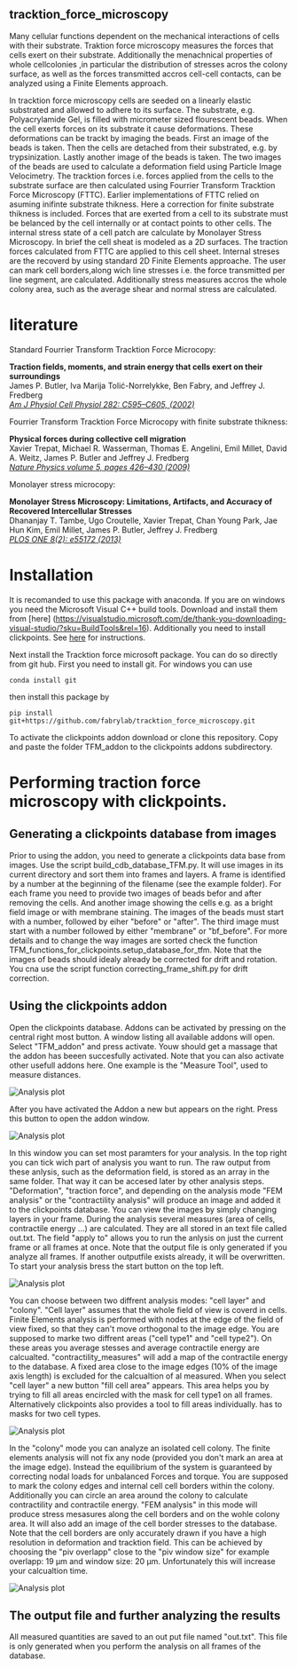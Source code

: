 ## tracktion_force_microscopy
Many cellular functions dependent on the mechanical interactions of cells with their substrate. Traktion force microscopy measures the forces that cells exert on their substrate. Additionally the menachnical properties of whole cellcolonies ,in particular the distribution of stresses acros the colony surface, as well as the forces transmitted accros cell-cell contacts, can be analyzed using a Finite Elements approach. 

In tracktion force microscopy cells are seeded on a linearly elastic substrated and allowed to adhere to its surface. The substrate, e.g. Polyacrylamide Gel, is filled with micrometer sized flourescent beads. When the cell exerts forces on its substrate it cause deformations. These deformations can be trackt by imaging the beads. First an image of the beads is taken. Then the cells are detached from their substrated, e.g. by trypsinization. Lastly another image of the beads is taken. The two images of the beads are used to calculate a deformation field using Particle Image Velocimetry. The tracktion forces i.e. forces applied from the cells to the substrate surface are then calculated using Fourrier Transform Tracktion Force Microscopy (FTTC). Earlier implementations of 
FTTC relied on asuming inifinte substrate thikness. Here a correction for finite substrate thikness is included.
Forces that are exerted from a cell to its substrate must be belanced by the cell internally or at contact points to other cells. The internal stress state of a cell patch are calculate by Monolayer Stress Microscopy. In brief the cell sheat is modeled as a 2D surfaces. The traction forces calculated from FTTC are applied to this cell sheet. Internal streses are the recoverd by using standard 2D Finite Elements approache. The user can mark cell borders,along wich line stresses i.e. the force transmitted per line segment, are calculated. Additionally stress measures accros the whole colony area, such as the average shear and normal stress are calculated. 






# literature

Standard Fourrier Transform Tracktion Force Microcopy:

**Traction fields, moments, and strain energy that cells exert on their surroundings**<br>
James P. Butler, Iva Marija Tolić-Norrelykke, Ben Fabry, and Jeffrey J. Fredberg<br>
[*Am J Physiol Cell Physiol 282: C595–C605, (2002)*](https://www.physiology.org/doi/pdf/10.1152/ajpcell.00270.2001)


Fourrier Transform Tracktion Force Microcopy with finite substrate thikness:

**Physical forces during collective cell migration**<br>
Xavier Trepat, Michael R. Wasserman, Thomas E. Angelini, Emil Millet, David A. Weitz,
James P. Butler and Jeffrey J. Fredberg<br>
[*Nature Physics volume 5, pages 426–430 (2009)*](https://www.nature.com/articles/nphys1269)

Monolayer stress microcopy:

**Monolayer Stress Microscopy: Limitations, Artifacts, and Accuracy of Recovered Intercellular Stresses**<br>
Dhananjay T. Tambe, Ugo Croutelle, Xavier Trepat, Chan Young Park, Jae Hun Kim, Emil Millet,
James P. Butler, Jeffrey J. Fredberg<br>
[*PLOS ONE 8(2): e55172 (2013)*](https://journals.plos.org/plosone/article?id=10.1371/journal.pone.0055172)


# Installation
It is recomanded to use this package with anaconda. 
If you are on windows you need the Microsoft Visual C++ build tools. Download and install them from [here] (https://visualstudio.microsoft.com/de/thank-you-downloading-visual-studio/?sku=BuildTools&rel=16).
Additionally you need to install clickpoints. See [here](https://clickpoints.readthedocs.io/en/latest/installation.html#windows-installer) for instructions.

Next install the Tracktion force microsoft package. You can do so directly from git hub. First you need to install git.
For windows you can use
```
conda install git
```
then install this package by
```
pip install git+https://github.com/fabrylab/tracktion_force_microscopy.git
```

To activate the clickpoints addon download or clone this repository. Copy and paste the folder TFM_addon to the clickpoints addons subdirectory.

# Performing traction force microscopy with clickpoints. 

## Generating a clickpoints database from images

Prior to using the addon, you need to generate a clickpoints data base from images. Use the script build_cdb_database_TFM.py. It will use images in its current directory and sort them into frames and layers. A frame is identified by a number at the beginning of the filename (see the example folder). For each frame you need to provide two images of beads befor and after removing the cells. And another image showing the cells e.g. as a bright field image or with membrane staining. The images of the beads must start with a number, followed by eiher "before" or "after". The third image must start with a number followed by either "membrane" or "bf_before". For more details and to change the way images are sorted check the function TFM_functions_for_clickpoints.setup_database_for_tfm.
Note that the images of beads should idealy already be corrected for drift and rotation. You cna use the script function correcting_frame_shift.py for drift correction.


## Using the clickpoints addon

Open the clickpoints database. Addons can be activated by pressing on the central right most button. A window listing all available addons will open. Select "TFM_addon" and press activate. Youw should get a massage that the addon has beeen succesfully activated. Note that you can also activate other usefull addons here. One example is the "Measure Tool", used to measure distances.

![Analysis plot](images/opening_addon.png?raw=true "Optional Title")

After you have activated the Addon a new but appears on the right. Press this button to open the addon window.

![Analysis plot](images/opening_addon2.png?raw=true "Optional Title")

In this window you can set most paramters for your analysis. In the top right you can tick wich part of analysis you want to run. The raw output from these anlysis, such as the deformation field, is stored as an array in the same folder. That way it can be accesed later by other analysis steps. "Deformation", "traction force", and depending on the analysis mode "FEM analysis" or the "contractility analysis" will produce an image and added it to the clickpoints database. You can view the images by simply 
changing layers in your frame. During the analysis several measures (area of cells, contractile energy ...) are calculated. They are all stored in an text file called out.txt.
The field "apply to" allows you to run the anlysis on just the current frame or all frames at once. Note that the output file is only generated if you analyze all frames. If another outputfile exists already, it will be overwritten.
To start your analysis bress the start button on the top left.

![Analysis plot](images/main_window.png?raw=true "Optional Title")



You can choose between two diffrent analysis modes: "cell layer" and "colony". "Cell layer" assumes that the whole field of view is coverd in cells. Finite Elements analysis is performed with nodes at the edge of the field of view fixed, so that they can't move orthogonal to the image edge. You are supposed to marke two diffrent areas ("cell type1" and "cell type2"). On these areas you average stesses and average contractile energy are calcualted. "contractility_measures" will add a map of the contractile energy to the database.
A fixed area close to the image edges (10% of the image axis length) is excluded for the calcualtion of al measured. When you select "cell layer" a new button "fill cell area"
appears. This area helps you by trying to fill all areas encircled with the mask for cell type1 on all frames. Alternatively clickpoints also provides a tool to fill areas individually.
has to masks for two cell types.  

![Analysis plot](images/mode1.png?raw=true "Optional Title")


In the "colony" mode you can analyze an isolated cell colony. The finite elements analysis will not fix any node (provided you don't mark an area at the image edge). Instead the equilibrium of the system is guaranteed by correcting nodal loads for unbalanced Forces and torque. You are supposed to mark the colony edges and internal cell cell borders within the colony. 
Additionally you can circle an area around the colony to calculate contractility and contractile energy. "FEM analysis" in this mode will produce stress mesasures along the cell borders and on the wohle colony area. It will also add an image of the cell border stresses to the database. Note that the cell borders are only accurately drawn if you have a high resolution in deformation and tracktion field. This can be achieved by choosing the "piv overlapp" close to the "piv window size" for example overlapp: 19 µm and window size: 20 µm. Unfortunately this will increase your calcualtion time. 

![Analysis plot](images/mode2.png?raw=true "Optional Title")



## The output file and further analyzing the results

All measured quantities are saved to an out put file named "out.txt". This file is only generated when you perform the analysis
on all frames of the database. 













